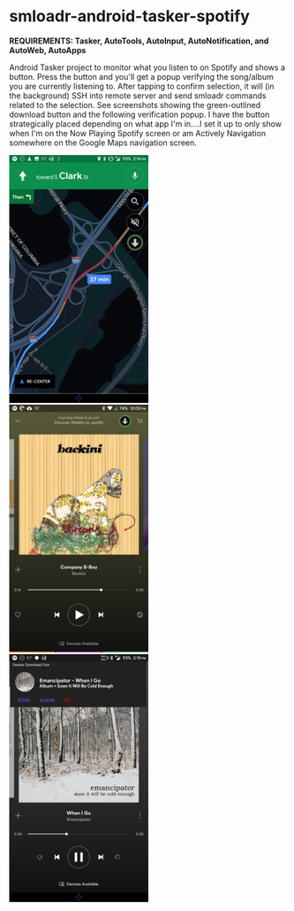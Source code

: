 # smloadr-android-tasker-spotify

**REQUIREMENTS: Tasker, AutoTools, AutoInput, AutoNotification, and AutoWeb, AutoApps**

Android Tasker project to monitor what you listen to on Spotify and shows a button. Press the button and you'll get a popup verifying the song/album you are currently listening to. After tapping to confirm selection, it will (in the background) SSH into remote server and send smloadr commands related to the selection. See screenshots showing the green-outlined download button and the following verification popup. I have the button strategically placed depending on what app I'm in....I set it up to only show when I'm on the Now Playing Spotify screen or am Actively Navigation somewhere on the Google Maps navigation screen.


<img src="/4uks8gp[1].png" width="50%" height="50%">

<img src="/oxrWkPd[1].png" width="50%" height="50%">

<img src="/T0Uy8lH[1].png" width="50%" height="50%">

